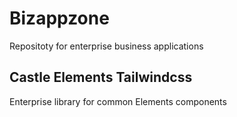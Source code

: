 # Bizappzone

Repositoty for enterprise business applications

## Castle Elements Tailwindcss

Enterprise library for common Elements components
